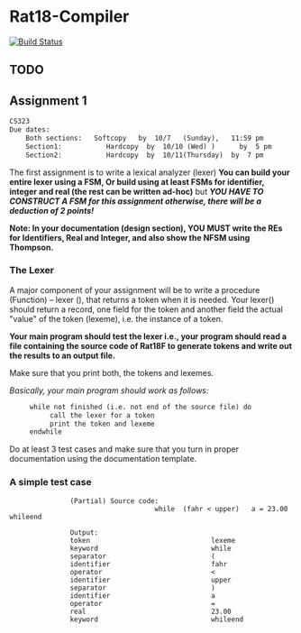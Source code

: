 # Rat18-Compiler

[![Build Status](https://travis-ci.com/ozyx/Rat18-Compiler.svg?token=LcYXAVDBn9GV5KJ3qLhq&branch=master)](https://travis-ci.com/ozyx/Rat18-Compiler)

## TODO

## Assignment 1

```txt
CS323
Due dates:
    Both sections:   Softcopy   by  10/7   (Sunday),   11:59 pm
    Section1:           Hardcopy  by  10/10 (Wed) )      by  5 pm
    Section2:           Hardcopy  by  10/11(Thursday)  by  7 pm
```

The first assignment is to write a lexical analyzer (lexer)
**You can build your entire lexer using a FSM, Or build using at least FSMs for identifier, integer and real (the rest can be written ad-hoc)**
but ***YOU HAVE TO CONSTRUCT A FSM for this assignment otherwise, there will be a deduction of 2 points!***

**Note: In your documentation (design section), YOU MUST write the REs for Identifiers, Real and Integer, and also show the NFSM using Thompson.**

### The Lexer

A major component of your assignment will be to write a procedure (Function) – lexer (),  that returns a  token when it is needed.  Your lexer()  should return a record, one field for the token and another field the actual "value" of the token (lexeme), i.e. the instance of a token.

**Your main program should test the lexer i.e., your program should read a file containing the source code of Rat18F to generate tokens and write out the results to an output file.**

Make sure that you print both, the tokens and lexemes.

*Basically, your main program should work as follows:*
```txt
     while not finished (i.e. not end of the source file) do
          call the lexer for a token 
          print the token and lexeme
     endwhile
```

Do at least 3 test cases and make sure that you turn in proper documentation using the documentation template.

### A simple  test case

                   (Partial) Source code:
                                        while  (fahr < upper)   a = 23.00 whileend

                   Output:
                   token                              lexeme
                   keyword                            while
                   separator                          (
                   identifier                         fahr
                   operator                           <
                   identifier                         upper
                   separator                          )
                   identifier                         a
                   operator                           =
                   real                               23.00
                   keyword                            whileend